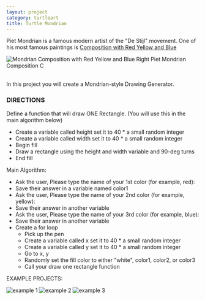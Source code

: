 ```yaml
---
layout: project
category: turtleart
title: Turtle Mondrian
---
```


Piet Mondrian is a famous modern artist of the "De Stijl" movement. One of his most famous paintings is [Composition with Red Yellow and Blue](https://www.google.com/search?surl=1&biw=1211&bih=746&tbm=isch&sa=1&q=mondrian+composition+with+red+yellow+and+blue&oq=mondrian+comp&safe=active&ssui=on)

![Mondrian Composition with Red Yellow and Blue Right Piet Mondrian Composition C](/apcsp/turtleart/Mondrian-Composition-with-Red-Yellow-and-Blue-Right-Piet-Mondrian-Composition-C.-Images-via-piet-mondrian.org_.jpg)

<br>
In this project you will create a Mondrian-style Drawing Generator.

### DIRECTIONS

Define a function that will draw ONE Rectangle. (You will use this in the main algorithm below)
  - Create a variable called height set it to 40 * a small random integer
  - Create a variable called width set it to 40 * a small random integer
  - Begin fill
  - Draw a rectangle using the height and width variable and 90-deg turns
  - End fill

Main Algorithm:
  - Ask the user, Please type the name of your 1st color (for example, red):
  - Save their answer in a variable named color1
  - Ask the user, Please type the name of your 2nd color (for example, yellow):
  - Save their answer in another variable
  - Ask the user, Please type the name of your 3rd color (for example, blue):
  - Save their answer in another variable
  - Create a for loop
    - Pick up the pen
    - Create a variable called x set it to 40 * a small random integer
    - Create a variable called y set it to 40 * a small random integer
    - Go to x, y
    - Randomly set the fill color to either "white", color1, color2, or color3
    - Call your draw one rectangle function



EXAMPLE PROJECTS:

![example 1](/apcsp\turtleart\mon3.jpg)
![example 2](/apcsp\turtleart\mon1.jpg)
![example 3](/apcsp\turtleart\mon2.jpg)
